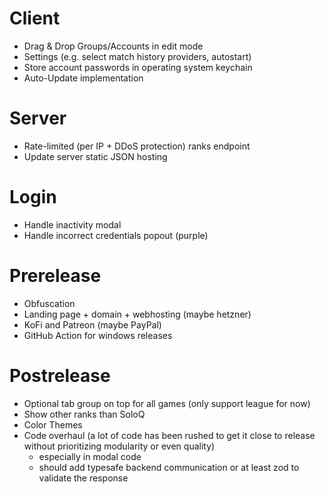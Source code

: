 # Client

- Drag & Drop Groups/Accounts in edit mode
- Settings (e.g. select match history providers, autostart)
- Store account passwords in operating system keychain
- Auto-Update implementation

# Server

- Rate-limited (per IP + DDoS protection) ranks endpoint
- Update server static JSON hosting

# Login

- Handle inactivity modal
- Handle incorrect credentials popout (purple)

# Prerelease

- Obfuscation
- Landing page + domain + webhosting (maybe hetzner)
- KoFi and Patreon (maybe PayPal)
- GitHub Action for windows releases

# Postrelease

- Optional tab group on top for all games (only support league for now)
- Show other ranks than SoloQ
- Color Themes
- Code overhaul (a lot of code has been rushed to get it close to release without prioritizing modularity or even quality)
  - especially in modal code
  - should add typesafe backend communication or at least zod to validate the response
